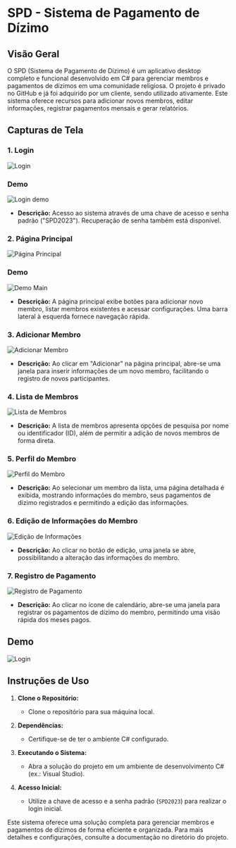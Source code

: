 # SPD - Sistema de Pagamento de Dízimo

## Visão Geral

O SPD (Sistema de Pagamento de Dízimo) é um aplicativo desktop completo e funcional desenvolvido em C# para gerenciar membros e pagamentos de dízimos em uma comunidade religiosa. O projeto é privado no GitHub e já foi adquirido por um cliente, sendo utilizado ativamente. Este sistema oferece recursos para adicionar novos membros, editar informações, registrar pagamentos mensais e gerar relatórios.

## Capturas de Tela

### 1. Login
![Login](login.png)

### Demo
![Login demo](login.gif)

- **Descrição:** Acesso ao sistema através de uma chave de acesso e senha padrão ("SPD2023"). Recuperação de senha também está disponível.

### 2. Página Principal
![Página Principal](main.png)
### Demo
![Demo Main](main.gif)
- **Descrição:** A página principal exibe botões para adicionar novo membro, listar membros existentes e acessar configurações. Uma barra lateral à esquerda fornece navegação rápida.

### 3. Adicionar Membro
![Adicionar Membro](add.png)

- **Descrição:** Ao clicar em "Adicionar" na página principal, abre-se uma janela para inserir informações de um novo membro, facilitando o registro de novos participantes.

### 4. Lista de Membros
![Lista de Membros](list.png)

- **Descrição:** A lista de membros apresenta opções de pesquisa por nome ou identificador (ID), além de permitir a adição de novos membros de forma direta.

### 5. Perfil do Membro
![Perfil do Membro](perfil.png)

- **Descrição:** Ao selecionar um membro da lista, uma página detalhada é exibida, mostrando informações do membro, seus pagamentos de dízimo registrados e permitindo a edição das informações.

### 6. Edição de Informações do Membro
![Edição de Informações](edit.png)

- **Descrição:** Ao clicar no botão de edição, uma janela se abre, possibilitando a alteração das informações do membro.

### 7. Registro de Pagamento
![Registro de Pagamento](p.png)

- **Descrição:** Ao clicar no ícone de calendário, abre-se uma janela para registrar os pagamentos de dízimo do membro, permitindo uma visão rápida dos meses pagos.
## Demo
![Login](Demo.gif)

## Instruções de Uso

1. **Clone o Repositório:**
   - Clone o repositório para sua máquina local.

2. **Dependências:**
   - Certifique-se de ter o ambiente C# configurado.

3. **Executando o Sistema:**
   - Abra a solução do projeto em um ambiente de desenvolvimento C# (ex.: Visual Studio).

4. **Acesso Inicial:**
   - Utilize a chave de acesso e a senha padrão (`SPD2023`) para realizar o login inicial.

Este sistema oferece uma solução completa para gerenciar membros e pagamentos de dízimos de forma eficiente e organizada. Para mais detalhes e configurações, consulte a documentação no diretório do projeto.
